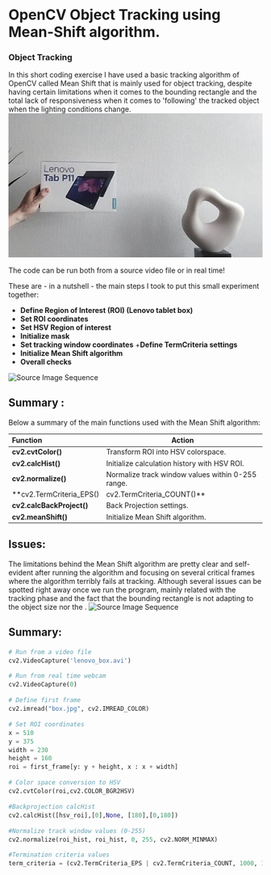 # OpenCV Object Tracking using Mean-Shift algorithm.
### Object Tracking 

In this short coding exercise I have used a basic tracking algorithm of OpenCV called Mean Shift that is mainly used for object tracking, despite having certain limitations when it comes to the bounding rectangle and the total lack of responsiveness when it comes to 'following' the tracked object when the lighting conditions change. 
![Source Image Sequence](box_.jpg)

The code can be run both from a source video file or in real time!

These are - in a nutshell - the main steps I took to put this small experiment together:

+ **Define Region of Interest (ROI) (Lenovo tablet box)**
+ **Set ROI coordinates**
+ **Set HSV Region of interest**
+ **Initialize mask**
+ **Set tracking window coordinates**
+**Define TermCriteria settings**
+ **Initialize Mean Shift algorithm**
+ **Overall checks**

![Source Image Sequence](box_general.gif)
## Summary : 
Below a summary of the main functions used with the Mean Shift algorithm:

| Function            |Action                                                                        |
|:--------------------|------------------------------------------------------------------------------|
|**cv2.cvtColor()**|Transform ROI into HSV colorspace.|
|**cv2.calcHist()**   |Initialize calculation history with HSV ROI.|
|**cv2.normalize()**|Normalize track window values within 0-255 range.|
|**cv2.TermCriteria_EPS() | cv2.TermCriteria_COUNT()**    | Algorithm termination criteria settings|
|**cv2.calcBackProject()**    | Back Projection settings.|
|**cv2.meanShift()**    | Initialize Mean Shift algorithm.|

## Issues:
The limitations behind the Mean Shift algorithm are pretty clear and self-evident after running the algorithm and focusing on several critical frames where the algorithm terribly fails at tracking. Although several issues can be spotted right away once we run the program, mainly related with the tracking phase and the fact that the bounding rectangle is not adapting to the object size nor the .
![Source Image Sequence](box_popup.gif)
## Summary:
```python
# Run from a video file
cv2.VideoCapture('lenovo_box.avi')
```
```python
# Run from real time webcam
cv2.VideoCapture(0)
```
```python
# Define first frame
cv2.imread("box.jpg", cv2.IMREAD_COLOR)
```
```python
# Set ROI coordinates
x = 510
y = 375
width = 230
height = 160
roi = first_frame[y: y + height, x : x + width]
```

```python
# Color space conversion to HSV
cv2.cvtColor(roi,cv2.COLOR_BGR2HSV)
```
```python
#Backprojection calcHist
cv2.calcHist([hsv_roi],[0],None, [180],[0,180])
```
```python
#Normalize track window values (0-255)
cv2.normalize(roi_hist, roi_hist, 0, 255, cv2.NORM_MINMAX)
```
```python
#Termination criteria values
term_criteria = (cv2.TermCriteria_EPS | cv2.TermCriteria_COUNT, 1000, 10)
```
